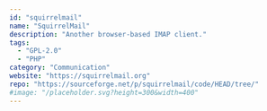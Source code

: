 ```yaml
---
id: "squirrelmail"
name: "SquirrelMail"
description: "Another browser-based IMAP client."
tags:
  - "GPL-2.0"
  - "PHP"
category: "Communication"
website: "https://squirrelmail.org"
repo: "https://sourceforge.net/p/squirrelmail/code/HEAD/tree/"
#image: "/placeholder.svg?height=300&width=400"
---
```


